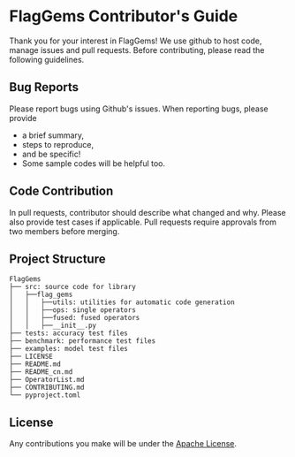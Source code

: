 # FlagGems Contributor's Guide

Thank you for your interest in FlagGems! We use github to host code, manage issues and pull requests. Before contributing, please read the following guidelines.

## Bug Reports
Please report bugs using Github's issues. When reporting bugs, please provide

- a brief summary,
- steps to reproduce,
- and be specific!
- Some sample codes will be helpful too.

## Code Contribution
In pull requests, contributor should describe what changed and why. Please also provide test cases if applicable.
Pull requests require approvals from two members before merging.

## Project Structure

```
FlagGems
├── src: source code for library
│   ├──flag_gems
│   │   ├──utils: utilities for automatic code generation
│   │   ├──ops: single operators
│   │   ├──fused: fused operators
│   │   ├──__init__.py
├── tests: accuracy test files
├── benchmark: performance test files
├── examples: model test files
├── LICENSE
├── README.md
├── README_cn.md
├── OperatorList.md
├── CONTRIBUTING.md
└── pyproject.toml
```

## License
Any contributions you make will be under the [Apache License](https://github.com/FlagOpen/FlagGems/blob/master/LICENSE).
